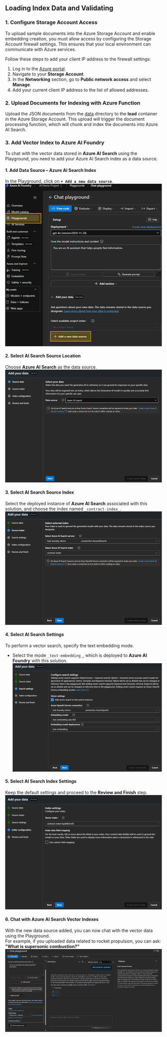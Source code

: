 
## Loading Index Data and Validating

### 1. Configure Storage Account Access  

To upload sample documents into the Azure Storage Account and enable embedding creation, you must allow access by configuring the Storage Account firewall settings. This ensures that your local environment can communicate with Azure services.

Follow these steps to add your client IP address to the firewall settings:

1. Log in to the [Azure portal](https://portal.azure.com).
2. Navigate to your **Storage Account**.
3. In the **Networking** section, go to **Public network access** and select **Manage**.
4. Add your current client IP address to the list of allowed addresses.

### 2. Upload Documents for Indexing with Azure Function  

Upload the JSON documents from the [data](data) directory to the **load** container in the Azure Storage Account. This upload will trigger the document processing function, which will chunk and index the documents into Azure AI Search. 


### 3. Add Vector Index to Azure AI Foundry

To chat with the vector data stored in **Azure AI Search** using the Playground, you need to add your Azure AI Search index as a data source.

#### 1. **Add Data Source – Azure AI Search Index**
In the Playground, click on **`+ Add a new data source`**.  
   ![add data source](../media/add_data_source.png)

#### 2. **Select AI Search Source Location**
Choose **Azure AI Search** as the data source.  
  ![source location](../media/vector_index_source_location.png)

#### 3. **Select AI Search Source Index**
Select the deployed instance of **Azure AI Search** associated with this solution, and choose the index named `_contract-index_`.  
   ![source index](../media/vector_index_source_index.png)

#### 4. **Select AI Search Settings**
To perform a vector search, specify the text embedding mode.  
   - Select the mode `_text-embedding_`, which is deployed to **Azure AI Foundry** with this solution.  
   ![search setting](../media/vector_index_search_setting.png)

#### 5. **Select AI Search Index Settings**
Keep the default settings and proceed to the **Review and Finish** step.  
   ![index setting](../media/vector_index_settings.png)

#### 6. **Chat with Azure AI Search Vector Indexes**
With the new data source added, you can now chat with the vector data using the Playground.  
For example, if you uploaded data related to rocket propulsion, you can ask:  
**"What is supersonic combustion?"**  
   ![chat over data](../media/chat_playground.png)